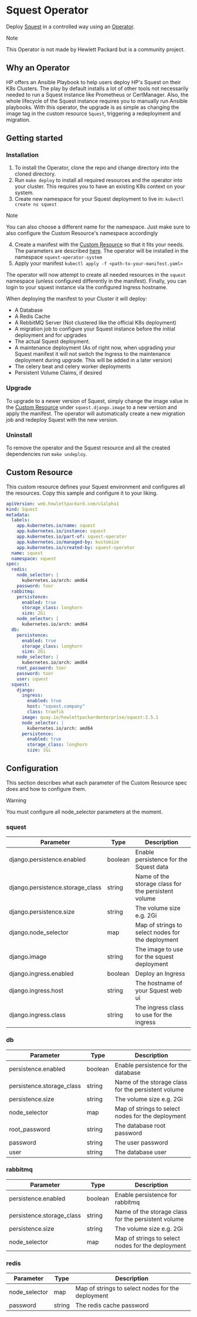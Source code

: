 # Squest Operator

Deploy [Squest](https://github.com/HewlettPackard/squest) in a controlled way using an [Operator](https://kubernetes.io/docs/concepts/extend-kubernetes/operator/). 

> [!NOTE]
> This Operator is not made by Hewlett Packard but is a community project. 


## Why an Operator

HP offers an Ansible Playbook to help users deploy HP's Squest on their K8s Clusters. The play by default installs a lot of other tools not necessarily needed to run a Squest instance like Prometheus or CertManager. Also, the whole lifecycle of the Squest instance requires you to manually run Ansible playbooks. With this operator, the upgrade is as simple as changing the image tag in the custom resource `Squest`, triggering a redeployment and migration.

## Getting started

### Installation

1. To install the Operator, clone the repo and change directory into the cloned directory.
2. Run `make deploy` to install all required resources and the operator into your cluster. This requires you to have an existing K8s context on your system.
3. Create new namespace for your Squest deployment to live in: `kubectl create ns squest` 

> [!NOTE] 
> You can also choose a different name for the namespace. Just make sure to also configure the Custom Resource's namespace accordingly

4. Create a manifest with the [Custom Resource](#custom-resource) so that it fits your needs. The parameters are described [here](#configuration). The operator will be installed in the namespace `squest-operator-system`
5. Apply your manifest `kubectl apply -f <path-to-your-manifest.yaml>`

The operator will now attempt to create all needed resources in the `squest` namespace (unless configured differently in the manifest). Finally, you can login to your squest instance via the configured Ingress hostname.

When deploying the manifest to your Cluster it will deploy:

- A Database
- A Redis Cache
- A RebbitMQ Server (Not clustered like the official K8s deployment)
- A migration job to configure your Squest instance before the initial deployment and for upgrades
- The actual Squest deployment.
- A maintenance deployment (As of right now, when upgrading your Squest manifest it will not switch the Ingress to the maintenance deployment during upgrade. This will be added in a later version)
- The celery beat and celery worker deployments
- Persistent Volume Claims, if desired

### Upgrade 

To upgrade to a newer version of Squest, simply change the image value in the [Custom Resource](#custom-resource) under `squest.django.image` to a new version and apply the manifest. The operator will automatically create a new migration job and redeploy Squest with the new version.

### Uninstall

To remove the operator and the Squest resource and all the created dependencies run `make undeploy`.

## Custom Resource

This custom resource defines your Squest environment and configures all the resources. Copy this sample and configure it to your liking.

```yaml
apiVersion: web.hewlettpackard.com/v1alpha1
kind: Squest
metadata:
  labels:
    app.kubernetes.io/name: squest
    app.kubernetes.io/instance: squest
    app.kubernetes.io/part-of: squest-operator
    app.kubernetes.io/managed-by: kustomize
    app.kubernetes.io/created-by: squest-operator
  name: squest
  namespace: squest
spec:
  redis:
    node_selector: |
      kubernetes.io/arch: amd64
    password: toor
  rabbitmq:
    persistence: 
      enabled: true
      storage_class: longhorn
      size: 2Gi
    node_selector: |
      kubernetes.io/arch: amd64
  db:
    persistence: 
      enabled: true
      storage_class: longhorn
      size: 2Gi
    node_selector: |
      kubernetes.io/arch: amd64
    root_password: toor
    password: toor
    user: squest
  squest:
    django:
      ingress:
        enabled: true
        host: "squest.company"
        class: traefik
      image: quay.io/hewlettpackardenterprise/squest:2.5.1
      node_selector: |
        kubernetes.io/arch: amd64
      persistence:
        enabled: true
        storage_class: longhorn
        size: 1Gi
```

## Configuration

This section describes what each parameter of the Custom Resource spec does and how to configure them.


> [!WARNING] 
> You must configure all node_selector parameters at the moment.


### squest


| Parameter                        | Type    | Description                                         |
| -------------------------------- | ------- | --------------------------------------------------- |
| django.persistence.enabled       | boolean | Enable persistence for the Squest data              |
| django.persistence.storage_class | string  | Name of the storage class for the persistent volume |
| django.persistence.size          | string  | The volume size e.g. 2Gi                            |
| django.node_selector             | map     | Map of strings to select nodes for the deployment   |
| django.image                     | string  | The image to use for the squest deployment          |
| django.ingress.enabled           | boolean | Deploy an Ingress                                   |
| django.ingress.host              | string  | The hostname of your Squest web ui                  |
| django.ingress.class             | string  | The ingress class to use for the ingress            |


### db

| Parameter                 | Type    | Description                                         |
| ------------------------- | ------- | --------------------------------------------------- |
| persistence.enabled       | boolean | Enable persistence for the database                 |
| persistence.storage_class | string  | Name of the storage class for the persistent volume |
| persistence.size          | string  | The volume size e.g. 2Gi                            |
| node_selector             | map     | Map of strings to select nodes for the deployment   |
| root_password             | string  | The database root password                          |
| password                  | string  | The user password                                   |
| user                      | string  | The database user                                   |


### rabbitmq


| Parameter                 | Type    | Description                                         |
| ------------------------- | ------- | --------------------------------------------------- |
| persistence.enabled       | boolean | Enable persistence for rabbitmq                 |
| persistence.storage_class | string  | Name of the storage class for the persistent volume |
| persistence.size          | string  | The volume size e.g. 2Gi                            |
| node_selector             | map     | Map of strings to select nodes for the deployment   |

### redis


| Parameter     | Type   | Description                                       |
| ------------- | ------ | ------------------------------------------------- |
| node_selector | map    | Map of strings to select nodes for the deployment |
| password      | string | The redis cache password                          |

